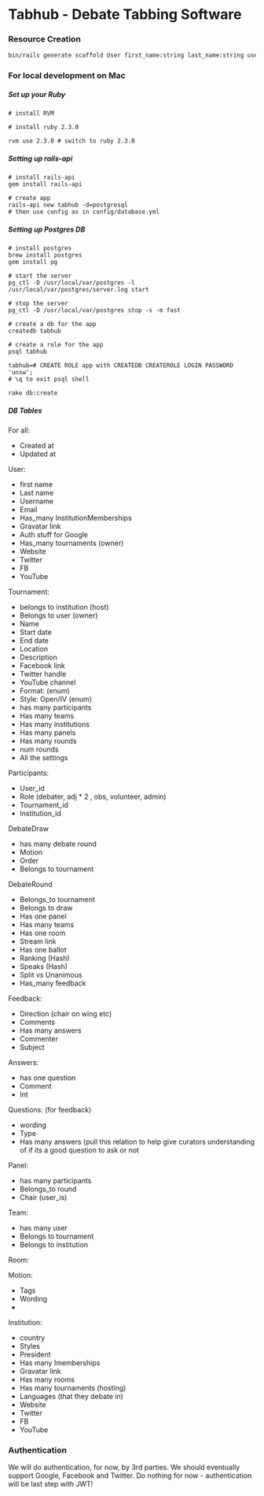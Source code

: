 # Tabhub - Debate Tabbing Software

### Resource Creation
```bash
bin/rails generate scaffold User first_name:string last_name:string username:string{24}:uniq email:string:uniq
```


### For local development on Mac

##### Set up your Ruby

```
# install RVM

# install ruby 2.3.0

rvm use 2.3.0 # switch to ruby 2.3.0
````

##### Setting up rails-api
```
# install rails-api
gem install rails-api

# create app
rails-api new tabhub -d=postgresql
# then use config as in config/database.yml
```

##### Setting up Postgres DB
```
# install postgres
brew install postgres
gem install pg

# start the server
pg_ctl -D /usr/local/var/postgres -l /usr/local/var/postgres/server.log start

# stop the server
pg_ctl -D /usr/local/var/postgres stop -s -m fast

# create a db for the app
createdb tabhub

# create a role for the app
psql tabhub

tabhub=# CREATE ROLE app with CREATEDB CREATEROLE LOGIN PASSWORD 'unsw';
# \q to exit psql shell

rake db:create
```

##### DB Tables

For all:
- Created at
- Updated at

User:
- first name
- Last name
- Username
- Email
- Has_many InstitutionMemberships
- Gravatar link
- Auth stuff for Google
- Has_many tournaments (owner)
- Website
- Twitter
- FB
- YouTube

Tournament:
- belongs to institution (host)
- Belongs to user (owner)
- Name
- Start date
- End date
- Location
- Description
- Facebook link
- Twitter handle
- YouTube channel
- Format: (enum)
- Style: Open/IV (enum)
- has many participants
- Has many teams
- Has many institutions
- Has many panels
- Has many rounds
- num rounds
- All the settings

Participants:
- User_id
- Role (debater, adj * 2 , obs, volunteer, admin)
- Tournament_id
- Institution_id

DebateDraw
- has many debate round
- Motion
- Order
- Belongs to tournament

DebateRound
- Belongs_to tournament
- Belongs to draw
- Has one panel
- Has many teams
- Has one room
- Stream link
- Has one ballot
- Ranking (Hash)
- Speaks (Hash)
- Split vs Unanimous
- Has_many feedback

Feedback:
- Direction (chair on wing etc)
- Comments
- Has many answers
- Commenter
- Subject

Answers:
- has one question
- Comment
- Int

Questions: (for feedback)
- wording
- Type
- Has many answers (pull this relation to help give curators understanding of if its a good question to ask or not

Panel:
- has many participants
- Belongs_to round
- Chair (user_is)

Team:
- has many user
- Belongs to tournament
- Belongs to institution

Room:

Motion:
- Tags
- Wording
-

Institution:
- country
- Styles
- President
- Has many Imemberships
- Gravatar link
- Has many rooms
- Has many tournaments (hosting)
- Languages (that they debate in)
- Website
- Twitter
- FB
- YouTube

### Authentication
We will do authentication, for now, by 3rd parties.
We should eventually support Google, Facebook and Twitter.
Do nothing for now - authentication will be last step with JWT!

